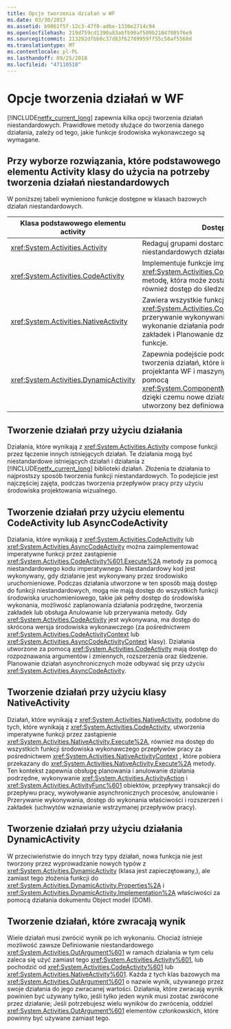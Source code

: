 ```yaml
---
title: Opcje tworzenia działań w WF
ms.date: 03/30/2017
ms.assetid: b9061f5f-12c3-47f0-adbe-1330e2714c94
ms.openlocfilehash: 219d759cd1390a83abfb90af509b21047085f6e9
ms.sourcegitcommit: 213292dfbb0c37d83f62709959ff55c50af5560d
ms.translationtype: MT
ms.contentlocale: pl-PL
ms.lasthandoff: 09/25/2018
ms.locfileid: "47110518"
---
```

# <a name="activity-authoring-options-in-wf"></a>Opcje tworzenia działań w WF
[!INCLUDE[netfx_current_long](../../../includes/netfx-current-long-md.md)] zapewnia kilka opcji tworzenia działań niestandardowych. Prawidłowe metody służące do tworzenia danego działania, zależy od tego, jakie funkcje środowiska wykonawczego są wymagane.  
  
## <a name="deciding-which-base-activity-class-to-use-for-authoring-custom-activities"></a>Przy wyborze rozwiązania, które podstawowego elementu Activity klasy do użycia na potrzeby tworzenia działań niestandardowych  
 W poniższej tabeli wymieniono funkcje dostępne w klasach bazowych działań niestandardowych.  
  
|Klasa podstawowego elementu activity|Dostępne funkcje|  
|-------------------------|------------------------|  
|<xref:System.Activities.Activity>|Redaguj grupami dostarczane przez system i niestandardowych działań do działań złożonych.|  
|<xref:System.Activities.CodeActivity>|Implementuje funkcje imperatywnego, zapewniając <xref:System.Activities.CodeActivity%601.Execute%2A> metodę, która może zostać zastąpiona. Umożliwia również dostęp do śledzenia, zmienne i argumenty...|  
|<xref:System.Activities.NativeActivity>|Zawiera wszystkie funkcje <xref:System.Activities.CodeActivity>, a także Trwa przerywanie wykonywania działania, który anulował wykonanie działania podrzędne, korzystanie z zakładek i Planowanie działań, działanie akcje i funkcje.|  
|<xref:System.Activities.DynamicActivity>|Zapewnia podejście podobne do modelu DOM do tworzenia działań, które interfejsy za pomocą projektanta WF i maszyny czasu wykonywania za pomocą <xref:System.ComponentModel.ICustomTypeDescriptor>, dzięki czemu nowe działania, które ma zostać utworzony bez definiowania nowych typów.|  
  
## <a name="authoring-activities-using-activity"></a>Tworzenie działań przy użyciu działania  
 Działania, które wynikają z <xref:System.Activities.Activity> compose funkcji przez łączenie innych istniejących działań. Te działania mogą być niestandardowe istniejących działań i działania z [!INCLUDE[netfx_current_long](../../../includes/netfx-current-long-md.md)] biblioteki działań. Złożenia te działania to najprostszy sposób tworzenia funkcji niestandardowych. To podejście jest najczęściej zajęta, podczas tworzenia przepływów pracy przy użyciu środowiska projektowania wizualnego.  
  
## <a name="authoring-activities-using-codeactivity-or-asynccodeactivity"></a>Tworzenie działań przy użyciu elementu CodeActivity lub AsyncCodeActivity  
 Działania, które wynikają z <xref:System.Activities.CodeActivity> lub <xref:System.Activities.AsyncCodeActivity> można zaimplementować imperatywne funkcji przez zastąpienie <xref:System.Activities.CodeActivity%601.Execute%2A> metody za pomocą niestandardowego kodu imperatywnego. Niestandardowy kod jest wykonywany, gdy działanie jest wykonywany przez środowisko uruchomieniowe. Podczas działania utworzone w ten sposób mają dostęp do funkcji niestandardowych, mogą nie mają dostęp do wszystkich funkcji środowiska uruchomieniowego, takie jak pełny dostęp do środowiska wykonania, możliwość zaplanowania działania podrzędne, tworzenia zakładek lub obsługa Anulowanie lub przerywania metody. Gdy <xref:System.Activities.CodeActivity> jest wykonywana, ma dostęp do skrócona wersja środowiska wykonawczego (za pośrednictwem <xref:System.Activities.CodeActivityContext> lub <xref:System.Activities.AsyncCodeActivityContext> klasy). Działania utworzone za pomocą <xref:System.Activities.CodeActivity> mają dostęp do rozpoznawania argumentów i zmiennych, rozszerzenia oraz śledzenie. Planowanie działań asynchronicznych może odbywać się przy użyciu <xref:System.Activities.AsyncCodeActivity>.  
  
## <a name="authoring-activities-using-nativeactivity"></a>Tworzenie działań przy użyciu klasy NativeActivity  
 Działań, które wynikają z <xref:System.Activities.NativeActivity>, podobne do tych, które wynikają z <xref:System.Activities.CodeActivity>, utworzenia imperatywne funkcji przez zastąpienie <xref:System.Activities.NativeActivity.Execute%2A>, również ma dostęp do wszystkich funkcji środowiska wykonawczego przepływów pracy za pośrednictwem <xref:System.Activities.NativeActivityContext> , które pobiera przekazany do <xref:System.Activities.NativeActivity.Execute%2A> metody. Ten kontekst zapewnia obsługę planowania i anulowanie działania podrzędne, wykonywanie <xref:System.Activities.ActivityAction> i <xref:System.Activities.ActivityFunc%601> obiektów, przepływy transakcji do przepływu pracy, wywoływanie asynchronicznych procesów, anulowanie i Przerywanie wykonywania, dostęp do wykonania właściwości i rozszerzeń i zakładek (uchwytów wznawianie wstrzymanej przepływów pracy).  
  
## <a name="authoring-activities-using-dynamicactivity"></a>Tworzenie działań przy użyciu działania DynamicActivity  
 W przeciwieństwie do innych trzy typy działań, nowa funkcja nie jest tworzony przez wyprowadzanie nowych typów z <xref:System.Activities.DynamicActivity> (klasa jest zapieczętowany,), ale zamiast tego złożenia funkcji do <xref:System.Activities.DynamicActivity.Properties%2A> i <xref:System.Activities.DynamicActivity.Implementation%2A> właściwości za pomocą działania dokumentu Object model (DOM).  
  
## <a name="authoring-activities-that-return-a-result"></a>Tworzenie działań, które zwracają wynik  
 Wiele działań musi zwrócić wynik po ich wykonaniu. Chociaż istnieje możliwość zawsze Definiowanie niestandardowego <xref:System.Activities.OutArgument%601> w ramach działania w tym celu zaleca się użyć zamiast tego <xref:System.Activities.Activity%601>, lub pochodzić od <xref:System.Activities.CodeActivity%601> lub <xref:System.Activities.NativeActivity%601>. Każda z tych klas bazowych ma <xref:System.Activities.OutArgument%601> o nazwie wynik, używanego przez swoje działania do jego zwracanej wartości. Działania, które zwracają wynik powinien być używany tylko, jeśli tylko jeden wynik musi zostać zwrócone przez działanie; Jeśli potrzebujesz wielu wyników do zwrócenia, oddziel <xref:System.Activities.OutArgument%601> elementów członkowskich, które powinny być używane zamiast tego.

